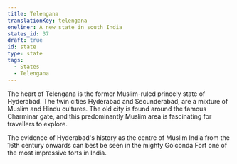 ```yaml
---
title: Telengana
translationKey: telengana
oneliner: A new state in south India
states_id: 37
draft: true
id: state
type: state
tags:
  - States
  - Telengana
---
```

The heart of Telengana is the former Muslim-ruled princely state of Hyderabad. The twin cities Hyderabad and Secunderabad, are a mixture of Muslim and Hindu cultures. The old city is found around the famous Charminar gate, and this predominantly Muslim area is fascinating for travellers to explore.

The evidence of Hyderabad's history as the centre of Muslim India from the 16th century onwards can best be seen in the mighty Golconda Fort one of the most impressive forts in India.